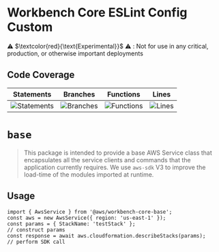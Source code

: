 # Workbench Core ESLint Config Custom

⚠️ $\textcolor{red}{\text{Experimental}}$ ⚠️ : Not for use in any critical, production, or otherwise important deployments

## Code Coverage
| Statements                  | Branches                | Functions                 | Lines             |
| --------------------------- | ----------------------- | ------------------------- | ----------------- |
| ![Statements](https://img.shields.io/badge/statements-81.79%25-yellow.svg?style=flat) | ![Branches](https://img.shields.io/badge/branches-72.46%25-red.svg?style=flat) | ![Functions](https://img.shields.io/badge/functions-81.7%25-yellow.svg?style=flat) | ![Lines](https://img.shields.io/badge/lines-83.03%25-yellow.svg?style=flat) |
# `base`

> This package is intended to provide a base AWS Service class that encapsulates all the service clients and commands that the application currently requires. We use `aws-sdk` V3 to improve the load-time of the modules imported at runtime.

## Usage

```
import { AwsService } from '@aws/workbench-core-base';
const aws = new AwsService({ region: 'us-east-1' });
const params = { StackName: 'testStack' };                            // construct params
const response = await aws.cloudformation.describeStacks(params);     // perform SDK call
```